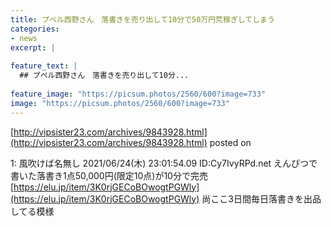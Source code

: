 ```yaml
---
title: プペル西野さん　落書きを売り出して10分で50万円荒稼ぎしてしまう
categories:
- news
excerpt: |
  
feature_text: |
  ## プペル西野さん　落書きを売り出して10分...
  
feature_image: "https://picsum.photos/2560/600?image=733"
image: "https://picsum.photos/2560/600?image=733"
---
```


[http://vipsister23.com/archives/9843928.html](http://vipsister23.com/archives/9843928.html)
posted on 

<!--more-->

1: 風吹けば名無し 2021/06/24(木) 23:01:54.09 ID:Cy7IvyRPd.net えんぴつで書いた落書き1点50,000円(限定10点)が10分で完売 [https://elu.jp/item/3K0rjGECoBOwogtPGWly](https://elu.jp/item/3K0rjGECoBOwogtPGWly) 尚ここ3日間毎日落書きを出品してる模様
